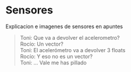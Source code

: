 # Sensores

Explicacion e imagenes de sensores en apuntes

>Toni: Que va a devolver el acelerometro?\
Rocío: Un vector?\
Toni: El acelerómetro va a devolver 3 floats\
Rocío: Y eso no es un vector?\
Toni: ... Vale me has pillado